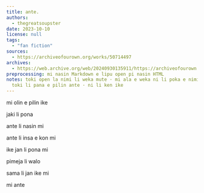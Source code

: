 ```yaml
---
title: ante.
authors:
  - thegreatsoupster
date: 2023-10-10
license: null
tags:
  - "fan fiction"
sources:
  - https://archiveofourown.org/works/50714497
archives:
  - https://web.archive.org/web/20240930135911/https://archiveofourown.org/works/50714497
preprocessing: mi nasin Markdown e lipu open pi nasin HTML
notes: toki open la nimi li weka mute · mi ala e weka ni li poka e nimi ale · ni la
  toki li pana e pilin ante · ni li ken ike
---
```


mi olin e pilin ike

jaki li pona

ante li nasin mi

ante li insa e kon mi

ike jan li pona mi

pimeja li walo

sama li jan ike mi

mi ante
